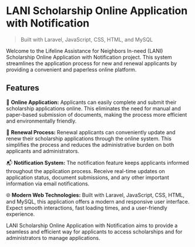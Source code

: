 # LANI Scholarship Online Application with Notification

>  Built with  Laravel, JavaScript, CSS, HTML, and MySQL

Welcome to the Lifeline Assistance for Neighbors In-need (LANI) Scholarship Online Application with Notification project. This system streamlines the application process for new and renewal applicants by providing a convenient and paperless online platform.

## Features

📝 **Online Application:**
Applicants can easily complete and submit their scholarship applications online. This eliminates the need for manual and paper-based submission of documents, making the process more efficient and environmentally friendly.

🔄 **Renewal Process:**
Renewal applicants can conveniently update and renew their scholarship applications through the online system. This simplifies the process and reduces the administrative burden on both applicants and administrators.

📬 **Notification System:**
The notification feature keeps applicants informed throughout the application process. Receive real-time updates on application status, document submissions, and any other important information via email notifications.

🌐 **Modern Web Technologies:**
Built with Laravel, JavaScript, CSS, HTML, and MySQL, this application offers a modern and responsive user interface. Expect smooth interactions, fast loading times, and a user-friendly experience.

LANI Scholarship Online Application with Notification aims to provide a seamless and efficient way for applicants to access scholarships and for administrators to manage applications.
